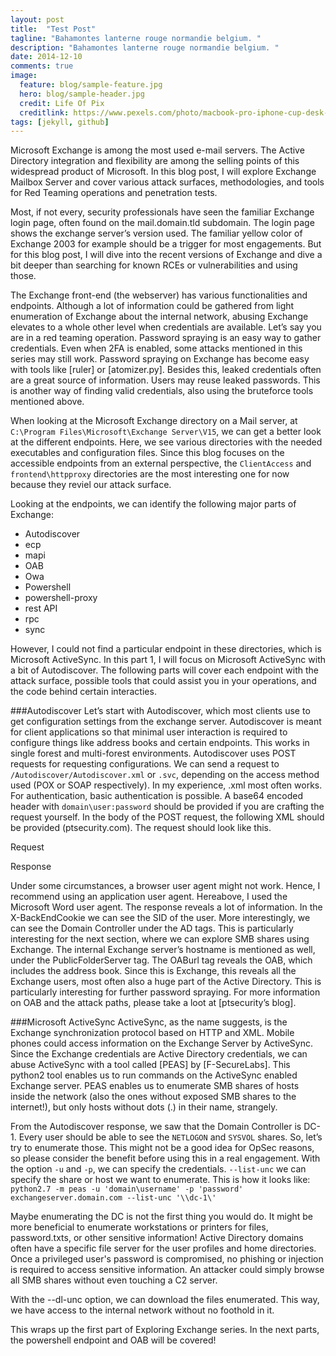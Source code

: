 ```yaml
---
layout: post
title:  "Test Post"
tagline: "Bahamontes lanterne rouge normandie belgium. "
description: "Bahamontes lanterne rouge normandie belgium. "
date: 2014-12-10
comments: true
image:
  feature: blog/sample-feature.jpg
  hero: blog/sample-header.jpg
  credit: Life Of Pix
  creditlink: https://www.pexels.com/photo/macbook-pro-iphone-cup-desk-7974/
tags: [jekyll, github]
---
```


Microsoft Exchange is among the most used e-mail servers. The Active Directory integration and flexibility are among the selling points of this widespread product of Microsoft. In this blog post, I will explore Exchange Mailbox Server and cover various attack surfaces, methodologies, and tools for Red Teaming operations and penetration tests.

Most, if not every, security professionals have seen the familiar Exchange login page, often found on the mail.domain.tld subdomain. The login page shows the exchange server’s version used. The familiar yellow color of Exchange 2003 for example should be a trigger for most engagements. But for this blog post, I will dive into the recent versions of Exchange and dive a bit deeper than searching for known RCEs or vulnerabilities and using those.

The Exchange front-end (the webserver) has various functionalities and endpoints. Although a lot of information could be gathered from light enumeration of Exchange about the internal network, abusing Exchange elevates to a whole other level when credentials are available. Let’s say you are in a red teaming operation. Password spraying is an easy way to gather credentials. Even when 2FA is enabled, some attacks mentioned in this series may still work. Password spraying on Exchange has become easy with tools like [ruler] or [atomizer.py]. Besides this, leaked credentials often are a great source of information. Users may reuse leaked passwords. This is another way of finding valid credentials, also using the bruteforce tools mentioned above.

When looking at the Microsoft Exchange directory on a Mail server, at `C:\Program Files\Microsoft\Exchange Server\V15`, we can get a better look at the different endpoints. Here, we see various directories with the needed executables and configuration files. Since this blog focuses on the accessible endpoints from an external perspective, the `ClientAccess` and `frontend\httpproxy` directories are the most interesting one for now because they reviel our attack surface.



Looking at the endpoints, we can identify the following major parts of Exchange:
* Autodiscover
* ecp
* mapi
* OAB
* Owa
* Powershell
* powershell-proxy
* rest API
* rpc
* sync

However, I could not find a particular endpoint in these directories, which is Microsoft ActiveSync. In this part 1, I will focus on Microsoft ActiveSync with a bit of Autodiscover. The following parts will cover each endpoint with the attack surface, possible tools that could assist you in your operations, and the code behind certain interacties. 

###Autodiscover
Let’s start with Autodiscover, which most clients use to get configuration settings from the exchange server. Autodiscover is meant for client applications so that minimal user interaction is required to configure things like address books and certain endpoints. This works in single forest and multi-forest environments. Autodiscover uses POST requests for requesting configurations. We can send a request to `/Autodiscover/Autodiscover.xml` or `.svc`, depending on the access method used (POX or SOAP respectively). In my experience, .xml most often works.
For authentication, basic authentication is possible. A base64 encoded header with `domain\user:password` should be provided if you are crafting the request yourself. In the body of the POST request, the following XML should be provided (ptsecurity.com). The request should look like this.

Request


Response



Under some circumstances, a browser user agent might not work. Hence, I recommend using an application user agent. Hereabove, I used the Microsoft Word user agent. 
The response reveals a lot of information. In the X-BackEndCookie we can see the SID of the user. More interestingly, we can see the Domain Controller under the AD tags. This is particularly interesting for the next section, where we can explore SMB shares using Exchange. The internal Exchange server’s hostname is mentioned as well, under the PublicFolderServer tag. The OABurl tag reveals the OAB, which includes the address book. Since this is Exchange, this reveals all the Exchange users, most often also a huge part of the Active Directory. This is particularly interesting for further password spraying. For more information on OAB and the attack paths, please take a loot at [ptsecurity’s blog]. 




###Microsoft ActiveSync
ActiveSync, as the name suggests, is the Exchange synchronization protocol based on HTTP and XML. Mobile phones could access information on the Exchange Server by ActiveSync. 
Since the Exchange credentials are Active Directory credentials, we can abuse ActiveSync with a tool called [PEAS] by [F-SecureLabs]. This python2 tool enables us to run commands on the ActiveSync enabled Exchange server. PEAS enables us to enumerate SMB shares of hosts inside the network (also the ones without exposed SMB shares to the internet!), but only hosts without dots (.) in their name, strangely.

From the Autodiscover response, we saw that the Domain Controller is DC-1. Every user should be able to see the `NETLOGON` and `SYSVOL` shares. So, let’s try to enumerate those. This might not be a good idea for OpSec reasons, so please consider the benefit before using this in a real engagement.
With the option `-u` and `-p`, we can specify the credentials. `--list-unc` we can specify the share or host we want to enumerate. This is how it looks like:
`python2.7 -m peas -u 'domain\username' -p 'password' exchangeserver.domain.com --list-unc '\\dc-1\'`



Maybe enumerating the DC is not the first thing you would do. It might be more beneficial to enumerate workstations or printers for files, password.txts, or other sensitive information! Active Directory domains often have a specific file server for the user profiles and home directories. Once a privileged user's password is compromised, no phishing or injection is required to access sensitive information. An attacker could simply browse all SMB shares without even touching a C2 server.



With the --dl-unc option, we can download the files enumerated. This way, we have access to the internal network without no foothold in it. 

This wraps up the first part of Exploring Exchange series. In the next parts, the powershell endpoint and OAB will be covered!
